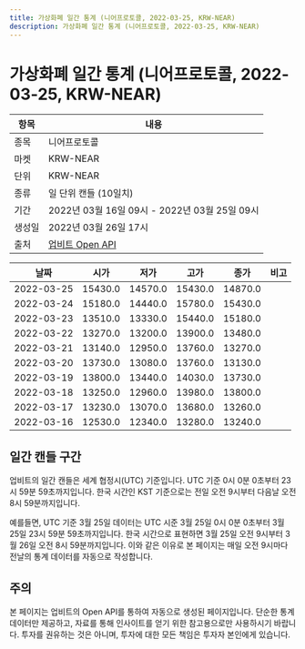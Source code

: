 ```yaml
---
title: 가상화폐 일간 통계 (니어프로토콜, 2022-03-25, KRW-NEAR)
description: 가상화폐 일간 통계 (니어프로토콜, 2022-03-25, KRW-NEAR)
---
```


가상화폐 일간 통계 (니어프로토콜, 2022-03-25, KRW-NEAR)
===

|항목|내용|
|--|--|
|종목|니어프로토콜|
|마켓|KRW-NEAR|
|단위|KRW-NEAR|
|종류|일 단위 캔들 (10일치)|
|기간|2022년 03월 16일 09시 - 2022년 03월 25일 09시|
|생성일|2022년 03월 26일 17시|
|출처|[업비트 Open API](https://docs.upbit.com)|


|날짜|시가|저가|고가|종가|비고|
|--|--|--|--|--|--|
|2022-03-25|15430.0|14570.0|15430.0|14870.0|    |
|2022-03-24|15180.0|14440.0|15780.0|15430.0|    |
|2022-03-23|13510.0|13330.0|15440.0|15180.0|    |
|2022-03-22|13270.0|13200.0|13900.0|13480.0|    |
|2022-03-21|13140.0|12950.0|13760.0|13270.0|    |
|2022-03-20|13730.0|13080.0|13760.0|13130.0|    |
|2022-03-19|13800.0|13440.0|14030.0|13730.0|    |
|2022-03-18|13250.0|12960.0|13980.0|13800.0|    |
|2022-03-17|13230.0|13070.0|13680.0|13260.0|    |
|2022-03-16|12530.0|12340.0|13280.0|13240.0|    |


일간 캔들 구간
---
업비트의 일간 캔들은 세계 협정시(UTC) 기준입니다. 
UTC 기준 0시 0분 0초부터 23시 59분 59초까지입니다. 
한국 시간인 KST 기준으로는 전일 오전 9시부터 다음날 오전 8시 59분까지입니다. 


예를들면, UTC 기준 3월 25일 데이터는 UTC 시준 3월 25일 0시 0분 0초부터 3월 25일 23시 59분 59초까지입니다. 
한국 시간으로 표현하면 3월 25일 오전 9시부터 3월 26일 오전 8시 59분까지입니다. 
이와 같은 이유로 본 페이지는 매일 오전 9시마다 전날의 통계 데이터를 자동으로 작성합니다. 


주의
---


본 페이지는 업비트의 Open API를 통하여 자동으로 생성된 페이지입니다. 
단순한 통계 데이터만 제공하고, 자료를 통해 인사이트를 얻기 위한 참고용으로만 사용하시기 바랍니다. 
투자를 권유하는 것은 아니며, 투자에 대한 모든 책임은 투자자 본인에게 있습니다. 
